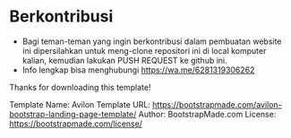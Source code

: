 # Berkontribusi
- Bagi teman-teman yang ingin berkontribusi dalam pembuatan website ini dipersilahkan untuk meng-clone repositori ini di local komputer kalian, kemudian lakukan PUSH REQUEST ke github ini.
- Info lengkap bisa menghubungi https://wa.me/6281319306262




Thanks for downloading this template!

Template Name: Avilon
Template URL: https://bootstrapmade.com/avilon-bootstrap-landing-page-template/
Author: BootstrapMade.com
License: https://bootstrapmade.com/license/
